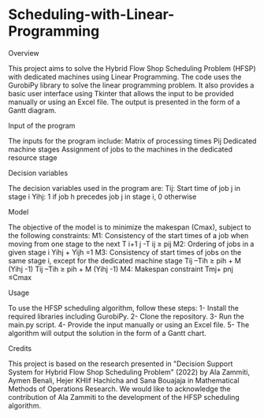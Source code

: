 ﻿# Scheduling-with-Linear-Programming
 
Overview

This project aims to solve the Hybrid Flow Shop Scheduling Problem (HFSP) with dedicated machines using Linear Programming. The code uses the GurobiPy library to solve the linear programming problem. It also provides a basic user interface using Tkinter that allows the input to be provided manually or using an Excel file. The output is presented in the form of a Gantt diagram.

Input of the program

The inputs for the program include:
 Matrix of processing times Pij
 Dedicated machine stages
 Assignment of jobs to the machines in the dedicated resource stage
 
Decision variables

The decision variables used in the program are:
 Tij: Start time of job j in stage i
 Yihj: 1 if job h precedes job j in stage i, 0 otherwise
 
Model

 The objective of the model is to minimize the makespan (Cmax), subject to the following constraints:
 M1: Consistency of the start times of a job when moving from one stage to the next
     T i+1 j -T ij ≥ pij
 M2: Ordering of jobs in a given stage i
     Yihj + Yijh =1
 M3: Consistency of start times of jobs on the same stage i, except for the dedicated machine stage
     Tij –Tih ≥ pih + M (Yihj -1)
     Tij –Tih ≥ pih + M (Yihj -1)
 M4: Makespan constraint
     Tmj+ pnj ≤Cmax
     
Usage

 To use the HFSP scheduling algorithm, follow these steps:
 1- Install the required libraries including GurobiPy.
 2- Clone the repository.
 3- Run the main.py script.
 4- Provide the input manually or using an Excel file.
 5- The algorithm will output the solution in the form of a Gantt chart.
 
Credits

  This project is based on the research presented in "Decision Support System for Hybrid Flow Shop Scheduling Problem" (2022) by Ala Zammiti, Aymen Benali, Hejer KHlif     Hachicha and Sana Bouajaja in Mathematical Methods of Operations Research. We would like to acknowledge the contribution of Ala Zammiti to the development of the HFSP     scheduling algorithm.
